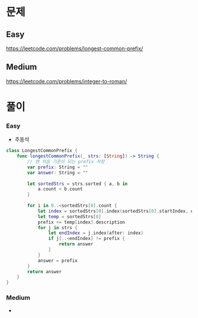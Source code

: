 # 문제
## Easy
https://leetcode.com/problems/longest-common-prefix/

## Medium
https://leetcode.com/problems/integer-to-roman/

# 풀이
### Easy
- 주동석
```swift
class LongestCommonPrefix {
    func longestCommonPrefix(_ strs: [String]) -> String {
        // 맨 처음 기준이 되는 prefix 저장
        var prefix: String = ""
        var answer: String = ""
        
        let sortedStrs = strs.sorted { a, b in
            a.count < b.count
        }
        
        for i in 0..<sortedStrs[0].count {
            let index = sortedStrs[0].index(sortedStrs[0].startIndex, offsetBy: i)
            let temp = sortedStrs[0]
            prefix += temp[index].description
            for j in strs {
                let endIndex = j.index(after: index)
                if j[..<endIndex] != prefix {
                    return answer
                }
            }
            answer = prefix
        }
        return answer
    }
}
```

### Medium
- 
